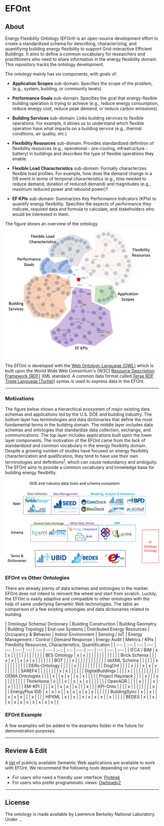 # EFOnt

## About
Energy Flexibility Ontology (EFOnt) is an open-source development effort to create a standardized schema for describing, characterizing, and quantifying building energy flexibility to support Grid-interactive Efficient Buildings. It aims to define a common vocabulary for researchers and practitioners who need to share information in the energy flexibility domain. This repository tracks the ontology development.

The ontology mainly has six components, with goals of:

* **Application Scopes** sub-domain: Specifies the scope of the problem, (e.g., system, building, or community levels)

* **Performance Goals** sub-domain: Specifies the goal that energy-flexible building operation is trying to achieve (e.g., reduce energy consumption, reduce energy cost, reduce peak demand, or reduce carbon emissions).

* **Building Services** sub-domain: Links building services to flexible operations. For example, it allows us to understand which flexible operation have what impacts on a building service (e.g., thermal conditions, air quality, etc.)

* **Flexibility Resources** sub-domain: Provides standardized definition of flexibility resources (e.g., operational - pre-cooling, infrastructure - battery) in buildings and describes the type of flexible operations they enable.

* **Flexible Load Characteristics** sub-domain: Formally characterizes flexible load profiles. For example, how does the demand change in a DR event in terms of temporal characteristics (e.g., time needed to reduce demand, duration of reduced demand) and magnitudes (e.g., maximum reduced power and rebound power)?

* **EF KPIs** sub-domain: Summarizes Key Performance Indicators (KPIs) to quantify energy flexibility. Specifies the aspects of performance they indicate, required data and formula to calculate, and stakeholders who would be interested in them.

The figure shows an overview of the ontology.
![EFOnt](resources/EFOntology_overview.png)

The EFOnt is developed with the [Web Ontology Language (OWL)](https://www.w3.org/TR/owl2-overview/) which is built upon the World Wide Web Consortium's (W3C) [Resource Description Framework (RDF)](https://www.w3.org/RDF/) XML standard. A common data format called [Terse RDF Triple Language (Turtle)](https://www.w3.org/TR/turtle/)) syntax is used to express data in the EFOnt.

<hr>

### Motivations
The figure below shows a hierarchical ecosystem of major existing data schemas and applications led by the U.S. DOE and building industry. The bottom layer has terminologies and data dictionaries that define the most fundamental terms in the building domain. The middle layer includes data schemas and ontologies that standardize data collection, exchange, and communications. The top layer includes applications built upon the lower layer components. The motivation of the EFOnt came from the lack of standardized and common vocabulary in the energy flexibility domain. Despite a growing number of studies have focused on energy flexibility characterization and qualification, they tend to have use their own terminologies and definitions<sup>[1](https://www.sciencedirect.com/science/article/pii/S2666792421000469)</sup>, which can cause redundancy and ambiguity. The EFOnt aims to provide a common vocabulary and knowledge base for building energy flexibility.  

![EcoSys](resources/data_tools_ecosystem.png)


### EFOnt vs Other Ontologies
There are already plenty of data schemas and ontologies in the market. EFOnt does not intend to reinvent the wheel and start from scratch. Luckily, the EFOnt is easily adaptive and compatible to other ontologies with the help of same underlying Semantic Web technologies. The table an comparison of a few existing ontologies and data dictionaries related to building.


| Ontology/ Schema/ Dictionary | Building Construction | Building Geometry | Building Topology | End-use Systems | Distributed Energy Resources | Occupancy & Behavior | Indoor Environment  | Sensing / IoT | Energy Management / Control | Demand Response | Energy Audit | Metrics / KPIs | Flexibility Resources, Characteristics, Quantification |
| :--: | :--: | :--: | :--: | :--: | :--: | :--: | :--: | :--: | :--: | :--: | :--: | :--: | :--: | :--: | :--: |
| IFC4 / BIM |        x | x |   |   |   |   |   |   |   |   |   |   |   |
| BES Ontology |      x | x |   |   |   |   |   |   |   |   |   |   |   |
| Brick Schema |        |   | x | x |   | x | x | x |   |   |   |   |   |
| BOT |                 |   | x |   |   |   |   |   |   |   |   |   |   |
| obXML Schema |        |   |   |   |   | x |   |   |   |   |   |   |   |
| DERs-Ontology |       |   |   |   | x |   |   |   |   |   |   |   |   |
| DogOnt |              |   |   | x |   |   | x | x | x |   |   |   |   |
| SAREF4 |              |   |   |   |   |   |   | x | x |   |   |   |   |
| DigitalBuildings |    |   |   | x |   |   |   |   |   |   |   |   |   |
| OEMA Ontologies |     |   |   | x |   | x | x |   | x | x |   |   |   |
| Project Haystack |    |   |   | x |   |   | x |   |   |   |   |   |   |
| ThinkHome |         x |   |   | x |   | x | x | x |   |   |   |   |   |
| OpenADR |             |   |   | x |   |   |   | x |   | x |   |   |   |
| EM-KPI |              |   |   | x |   | x | x |   | x |   |   | x |   |
| KPI-Onto |            |   |   | x |   |   |   |   |   |   |   | x |   |
| EnergyPlus IDD |    x | x | x |   | x | x | x | x | x |   |   |   |   |
| BuildingSync |      x |   | x |   |   | x | x | x |   |   | x |   |   |
| HPXML |             x |   | x |   | x | x | x | x |   | x |   |   |   |
| BEDES |             x |   | x |   | x | x | x | x | x | x | x | x |   |

### EFOnt Example
A few examples will be added to the examples folder in the future for demonstration purposes.

<hr>

## Review & Edit
A [list](https://www.w3.org/2001/sw/wiki/Tools) of publicly available Semantic Web applications are available to work with EFOnt. We recommend the following tools depending on your need:
- For users who need a friendly user interface: [Protégé](https://protege.stanford.edu/) 
- For users who prefer programmatic views: [Owlready2](https://owlready2.readthedocs.io/en/v0.35/)

<hr>

<!-- ## Contribute -->

## License
The ontology is made available by Lawrence Berkeley National Laboratory. Under ...